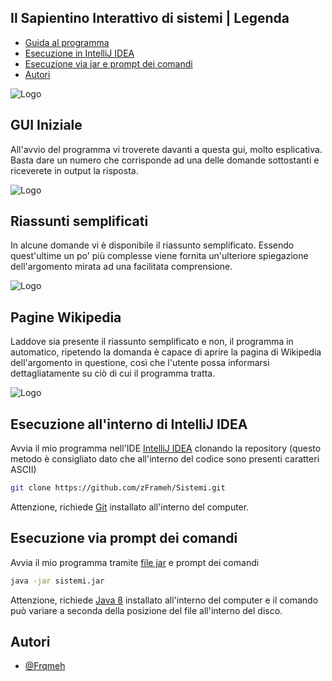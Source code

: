 

## Il Sapientino Interattivo di sistemi | Legenda

- [Guida al programma](https://github.com/zFrameh/Sistemi#gui-iniziale)
- [Esecuzione in IntelliJ IDEA](https://github.com/zFrameh/Sistemi/blob/master/README.md#esecuzione-allinterno-di-intellij-idea)
- [Esecuzione via jar e prompt dei comandi](https://github.com/zFrameh/Sistemi/blob/master/README.md#esecuzione-via-prompt-dei-comandi)
- [Autori](https://github.com/zFrameh/Sistemi/blob/master/README.md#autori)

![Logo](https://imgur.com/GFKTjKg.png)

 ## GUI Iniziale
All'avvio del programma vi troverete davanti a questa gui, molto esplicativa.
Basta dare un numero che corrisponde ad una delle domande sottostanti e riceverete in output la risposta.

![Logo](https://i.imgur.com/CCaKAQR.png)

 ## Riassunti semplificati

In alcune domande vi è disponibile il riassunto semplificato. Essendo quest'ultime un po' più complesse viene fornita un'ulteriore spiegazione dell'argomento mirata ad una facilitata comprensione.

![Logo](https://imgur.com/mf9Vawp.png)

 ## Pagine Wikipedia

Laddove sia presente il riassunto semplificato e non, il programma in automatico, ripetendo la domanda è capace di aprire la pagina di Wikipedia dell'argomento in questione, così che l'utente possa informarsi dettagliatamente su ciò di cui il programma tratta.

![Logo](https://github.com/zFrameh/Sistemi/blob/master/.idea/gif.gif)

## Esecuzione all'interno di IntelliJ IDEA

Avvia il mio programma nell'IDE [IntelliJ IDEA](https://www.jetbrains.com/idea/) clonando la repository (questo metodo è consigliato dato che all'interno del codice sono presenti caratteri ASCII)

```bash
git clone https://github.com/zFrameh/Sistemi.git
```

Attenzione, richiede [Git](https://git-scm.com/) installato all'interno del computer.

## Esecuzione via prompt dei comandi

Avvia il mio programma tramite [file jar](https://github.com/zFrameh/Sistemi/releases/tag/sids)  e prompt dei comandi

```bash
java -jar sistemi.jar
```
Attenzione, richiede [Java 8](https://www.java.com/en/download/manual.jsp) installato all'interno del computer e il comando può variare a seconda della posizione del file all'interno del disco.


## Autori

- [@Frqmeh](https://zframeh.github.io/FrqmehLinks/)

